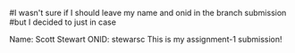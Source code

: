 #I wasn't sure if I should leave my name and onid in the branch submission
#but I decided to just in case

Name: Scott Stewart ONID: stewarsc
This is my assignment-1 submission!
